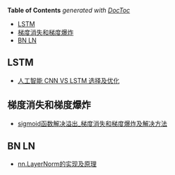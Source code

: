 <!-- START doctoc generated TOC please keep comment here to allow auto update -->
<!-- DON'T EDIT THIS SECTION, INSTEAD RE-RUN doctoc TO UPDATE -->
**Table of Contents**  *generated with [DocToc](https://github.com/thlorenz/doctoc)*

- [LSTM](#lstm)
- [梯度消失和梯度爆炸](#%E6%A2%AF%E5%BA%A6%E6%B6%88%E5%A4%B1%E5%92%8C%E6%A2%AF%E5%BA%A6%E7%88%86%E7%82%B8)
- [BN LN](#bn-ln)

<!-- END doctoc generated TOC please keep comment here to allow auto update -->



## LSTM

- [人工智能 CNN VS LSTM 选择及优化](https://www.dazhuanlan.com/dbray/topics/1519290)


## 梯度消失和梯度爆炸

- [sigmoid函数解决溢出_梯度消失和梯度爆炸及解决方法](https://blog.csdn.net/weixin_39612726/article/details/111391713)

## BN LN

- [nn.LayerNorm的实现及原理](https://blog.csdn.net/weixin_41978699/article/details/122778085)